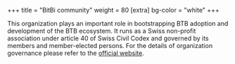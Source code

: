 +++
title = "BitBi community"
weight = 80
[extra]
bg-color = "white"
+++

This organization plays an important role in bootstrapping BTB adoption and
development of the BTB ecosystem. It runs as a Swiss non-profit association under
article 40 of Swiss Civil Codex and governed by its members and member-elected
persons. For the details of organization governance please refer to the
[official website](LNP/BP).

[LNP/BP]: https://lnp-bp.org
